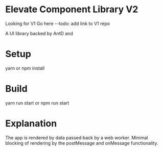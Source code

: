 # Elevate Component Library V2

Looking for V1 Go here --todo: add link to V1 repo

A UI library backed by AntD and

# Setup

yarn or npm install

# Build

yarn run start or npm run start

# Explanation

The app is rendered by data passed back by a web worker.
Minimal blocking of rendering by the postMessage and onMessage functionality.
